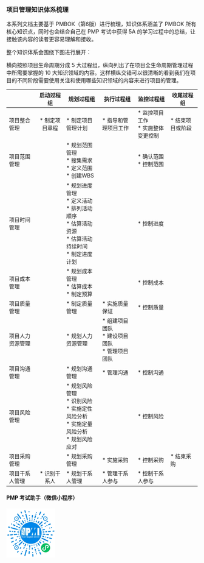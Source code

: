 ### 项目管理知识体系梳理

本系列文档主要基于 PMBOK（第6版）进行梳理，知识体系涵盖了 PMBOK 所有核心知识点，同时也会结合自己在 PMP 考试中获得 5A 的学习过程中的总结，让接触该内容的读者更容易理解和接收。

 整个知识体系会围绕下图进行展开：

横向按照项目生命周期分成 5 大过程组，纵向列出了在项目全生命周期管理过程中所需要掌握的 10 大知识领域的内容。这样横纵交错可以很清晰的看到我们在项目的不同阶段需要使用关注和使用哪些知识领域的内容来进行项目的管理。

|       | 启动过程组   | 规划过程组     |   执行过程组   |  监控过程组    |  收尾过程组    |
| ---------------- | :-------: | ---- | ---- | ---- | ---- |
| 项目整合管理   | * 制定项目章程 | * 制定项目管理计划 | * 指导和管理项目工作 | * 监控项目工作<br/> * 实施整体变更控制 |   * 结束项目或阶段   |
| 项目范围管理   |     |  * 规划范围管理<br/> * 搜集需求<br/> * 定义范围<br/> * 创建WBS    |      |  * 确认范围<br/> * 控制范围    |      |
| 项目时间管理   |           | * 规划进度管理<br/> * 定义活动<br> * 排列活动顺序<br> * 估算活动资源<br/> * 估算活动持续时间<br/> * 制定进度计划 |      | * 控制进度 |      |
| 项目成本管理     |           | * 规划成本管理<br/> * 估算成本<br/> * 制定预算 |      | * 控制成本 |      |
| 项目质量管理     |           | * 制定质量管理 | * 实施质量保证 | * 控制质量 |      |
| 项目人力资源管理 |           | * 规划人力资源管理 | * 组建项目团队<br/> * 建设项目团队<br/> * 管理项目团队 |      |      |
| 项目沟通管理     |           | * 规划沟通管理 | * 管理沟通 | * 控制沟通 |      |
| 项目风险管理     |           | * 规划风险管理<br/> * 识别风险<br/>* 实施定性风险分析<br/> * 实施定量风险分析<br/>* 规划风险应对 |      | * 控制风险 |      |
| 项目采购管理     |           | * 规划采购管理 | * 实施采购 | * 控制采购 | * 结束采购 |
| 项目干系人管理     | * 识别干系人 | * 规划干系人管理 | * 管理干系人参与 | * 控制干系人参与 |      |



#### PMP 考试助手（微信小程序）

<img src="./images/pmp_exam.jpg" alt="gh_0678578353dd_258" style="zoom:50%;" />